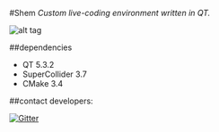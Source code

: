 #Shem
_Custom live-coding environment written in QT._

![alt tag](http://i.imgur.com/qE4dD9I.png)

##dependencies

 * QT 5.3.2
 * SuperCollider 3.7
 * CMake 3.4

##contact developers:

[![Gitter](https://img.shields.io/gitter/room/nwjs/nw.js.svg)](https://gitter.im/k-o-l-e-k-t-i-v)

